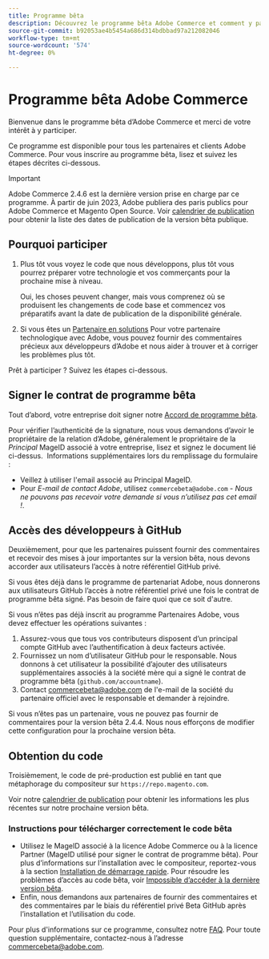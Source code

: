 ```yaml
---
title: Programme bêta
description: Découvrez le programme bêta Adobe Commerce et comment y participer.
source-git-commit: b92053ae4b5454a686d314bdbbad97a212082046
workflow-type: tm+mt
source-wordcount: '574'
ht-degree: 0%

---
```



# Programme bêta Adobe Commerce

Bienvenue dans le programme bêta d’Adobe Commerce et merci de votre intérêt à y participer.

Ce programme est disponible pour tous les partenaires et clients Adobe Commerce. Pour vous inscrire au programme bêta, lisez et suivez les étapes décrites ci-dessous.

>[!IMPORTANT]
>
>Adobe Commerce 2.4.6 est la dernière version prise en charge par ce programme. À partir de juin 2023, Adobe publiera des paris publics pour Adobe Commerce et Magento Open Source. Voir [calendrier de publication](schedule.md) pour obtenir la liste des dates de publication de la version bêta publique.

## Pourquoi participer

1. Plus tôt vous voyez le code que nous développons, plus tôt vous pourrez préparer votre technologie et vos commerçants pour la prochaine mise à niveau.

   Oui, les choses peuvent changer, mais vous comprenez où se produisent les changements de code base et commencez vos préparatifs avant la date de publication de la disponibilité générale.

1. Si vous êtes un [Partenaire en solutions](https://developer.adobe.com/commerce/contributor/community/contribution-programs/) Pour votre partenaire technologique avec Adobe, vous pouvez fournir des commentaires précieux aux développeurs d’Adobe et nous aider à trouver et à corriger les problèmes plus tôt.

Prêt à participer ? Suivez les étapes ci-dessous.

## Signer le contrat de programme bêta

Tout d’abord, votre entreprise doit signer notre [Accord de programme bêta](https://experiencecloudpanel.adobe.com/c/a/6hxAOc9DD1vCx2tg1jBKGB).

Pour vérifier l’authenticité de la signature, nous vous demandons d’avoir le propriétaire de la relation d’Adobe, généralement le propriétaire de la _Principal_ MageID associé à votre entreprise, lisez et signez le document lié ci-dessus. &#x200B;
Informations supplémentaires lors du remplissage du formulaire :

- Veillez à utiliser l&#39;email associé au Principal MageID.
- Pour _E-mail de contact Adobe_, utilisez `commercebeta@adobe.com` - _Nous ne pouvons pas recevoir votre demande si vous n’utilisez pas cet email !_.

## Accès des développeurs à GitHub

Deuxièmement, pour que les partenaires puissent fournir des commentaires et recevoir des mises à jour importantes sur la version bêta, nous devons accorder aux utilisateurs l’accès à notre référentiel GitHub privé.

Si vous êtes déjà dans le programme de partenariat Adobe, nous donnerons aux utilisateurs GitHub l’accès à notre référentiel privé une fois le contrat de programme bêta signé. Pas besoin de faire quoi que ce soit d&#39;autre.

Si vous n’êtes pas déjà inscrit au programme Partenaires Adobe, vous devez effectuer les opérations suivantes :

1. Assurez-vous que tous vos contributeurs disposent d’un principal compte GitHub avec l’authentification à deux facteurs activée.
1. Fournissez un nom d’utilisateur GitHub pour le responsable. Nous donnons à cet utilisateur la possibilité d’ajouter des utilisateurs supplémentaires associés à la société mère qui a signé le contrat de programme bêta (`github.com/accountname`).
1. Contact <commercebeta@adobe.com> de l&#39;e-mail de la société du partenaire officiel avec le responsable et demander à rejoindre.

Si vous n’êtes pas un partenaire, vous ne pouvez pas fournir de commentaires pour la version bêta 2.4.4. Nous nous efforçons de modifier cette configuration pour la prochaine version bêta.

## Obtention du code

Troisièmement, le code de pré-production est publié en tant que métaphorage du compositeur sur `https://repo.magento.com`.

Voir notre [calendrier de publication](schedule.md) pour obtenir les informations les plus récentes sur notre prochaine version bêta.

### Instructions pour télécharger correctement le code bêta

- Utilisez le MageID associé à la licence Adobe Commerce ou à la licence Partner (MageID utilisé pour signer le contrat de programme bêta).
Pour plus d’informations sur l’installation avec le compositeur, reportez-vous à la section [Installation de démarrage rapide](../installation/composer.md).
Pour résoudre les problèmes d’accès au code bêta, voir [Impossible d’accéder à la dernière version bêta](https://support.magento.com/hc/en-us/articles/360048169471).
- Enfin, nous demandons aux partenaires de fournir des commentaires et des commentaires par le biais du référentiel privé Beta GitHub après l’installation et l’utilisation du code.

Pour plus d&#39;informations sur ce programme, consultez notre [FAQ](https://fieldreadiness-adobe.highspot.com/items/5e5e6b8fc714332f32a7cd96?lfrm=rhp.0). Pour toute question supplémentaire, contactez-nous à l’adresse <commercebeta@adobe.com>.
